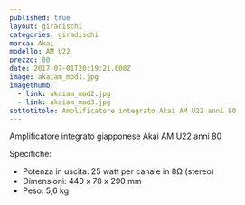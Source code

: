 ```yaml
---
published: true
layout: giradischi
categories: giradischi
marca: Akai
modello: AM U22
prezzo: 80
date: 2017-07-01T20:19:21.000Z
image: akaiam_mod1.jpg
imagethumb:
  - link: akaiam_mod2.jpg
  - link: akaiam_mod3.jpg
sottotitolo: Amplificatore integrato Akai AM U22 anni 80
---
```

Amplificatore integrato giapponese Akai AM U22 anni 80

Specifiche:
- Potenza in uscita: 25 watt per canale in 8Ω (stereo)
- Dimensioni: 440 x 78 x 290 mm
- Peso: 5,6 kg
